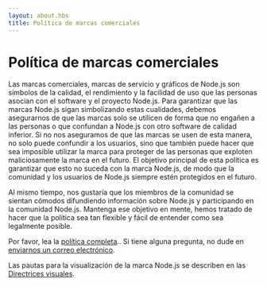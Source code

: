 ```yaml
---
layout: about.hbs
title: Política de marcas comerciales
---
```

# Política de marcas comerciales

Las marcas comerciales, marcas de servicio y gráficos de Node.js son símbolos de 
la calidad, el rendimiento y la facilidad de uso que las personas asocian con el 
software y el proyecto Node.js. Para garantizar que las marcas Node.js sigan simbolizando 
estas cualidades, debemos asegurarnos de que las marcas solo se utilicen de 
forma que no engañen a las personas o que confundan a Node.js con otro software 
de calidad inferior. Si no nos aseguramos de que las marcas se usen de esta manera, 
no solo puede confundir a los usuarios, sino que también puede hacer que sea imposible 
utilizar la marca para proteger de las personas que exploten maliciosamente la marca 
en el futuro. El objetivo principal de esta política es garantizar que esto no suceda 
con la marca Node.js, de modo que la comunidad y los usuarios de Node.js siempre estén 
protegidos en el futuro.

Al mismo tiempo, nos gustaría que los miembros de la comunidad se sientan cómodos 
difundiendo información sobre Node.js y participando en la comunidad Node.js. 
Mantenga ese objetivo en mente, hemos tratado de hacer que la política sea 
tan flexible y fácil de entender como sea legalmente posible.

Por favor, lea la [política completa](/static/documents/trademark-policy.pdf)..
Si tiene alguna pregunta, no dude en [enviarnos un correo electrónico](mailto:trademark@nodejs.org).

Las pautas para la visualización de la marca Node.js 
se describen en las [Directrices visuales](/static/documents/foundation-visual-guidelines.pdf).
